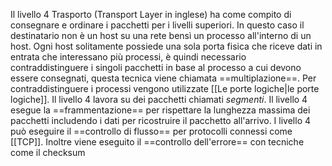 Il livello 4 Trasporto (Transport Layer in inglese) ha come compito di consegnare e ordinare i pacchetti per i livelli superiori. In questo caso il destinatario non è un host su una rete bensì un processo all'interno di un host.
Ogni host solitamente possiede una sola porta fisica che riceve dati in entrata che interessano più processi, è quindi necessario contraddistinguere i singoli pacchetti in base al processo a cui devono essere consegnati, questa tecnica viene chiamata ==multiplazione==. Per contraddistinguere i processi vengono utilizzate [[Le porte logiche|le porte logiche]].
Il livello 4 lavora su dei pacchetti chiamati *segmenti*.
Il livello 4 esegue la ==frammentazione== per rispettare la lunghezza massima dei pacchetti includendo i dati per ricostruire il pacchetto all'arrivo.
I livello 4 può eseguire il ==controllo di flusso== per protocolli connessi come [[TCP]].
Inoltre viene eseguito il ==controllo dell'errore== con tecniche come il checksum